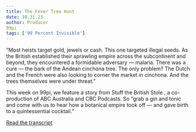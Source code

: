 ```yaml
---
title: The Fever Tree Hunt
date: 10.31.23
author: Producer
99pi
tags: ['99 Percent Invisible']
---
```


“Most heists target gold, jewels or cash. This one targeted illegal seeds. As the British established their sprawling empire across the subcontinent and beyond, they encountered a formidable adversary — malaria. There was a cure — the bark of the Andean cinchona tree. The only problem? The Dutch and the French were also looking to corner the market in cinchona. And the trees themselves were under threat.”




This week on 99pi, we feature a story from 
Stuff the British Stole
, a co-production of ABC Australia and CBC Podcasts. So “grab a gin and tonic and come with us to hear how a botanical empire took off — and gave birth to a quintessential cocktail.”

[Read the transcript](./The_Fever_Tree_Hunt_transcript.md)